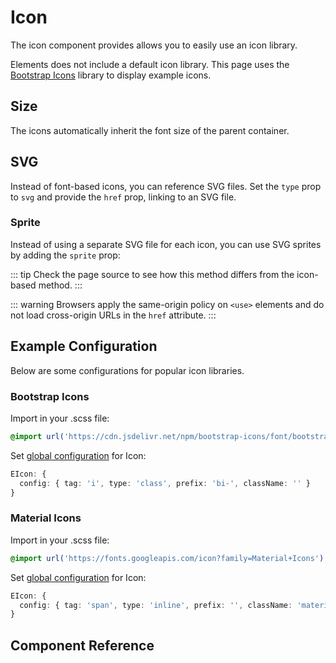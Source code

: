 # Icon <Tag text="<EIcon>" />

The icon component provides allows you to easily use an icon library.

Elements does not include a default icon library. This page uses the [Bootstrap Icons](https://icons.getbootstrap.com/) library to display example icons.

<Snippet :code="example" />

## Size

The icons automatically inherit the font size of the parent container.

<Snippet :code="sizes" class="gap" />

## SVG

Instead of font-based icons, you can reference SVG files. Set the `type` prop
to `svg` and provide the `href` prop, linking to an SVG file.

<Snippet :code="svg" />

### Sprite

Instead of using a separate SVG file for each icon, you can use SVG sprites by
adding the `sprite` prop:

<Snippet :code="sprite" />

::: tip
Check the page source to see how this method differs from the icon-based method.
:::

::: warning
Browsers apply the same-origin policy on `<use>` elements and do not load
cross-origin URLs in the `href` attribute.
:::

## Example Configuration

Below are some configurations for popular icon libraries.

### Bootstrap Icons

Import in your .scss file:

```scss
@import url('https://cdn.jsdelivr.net/npm/bootstrap-icons/font/bootstrap-icons.css');
```

Set [global configuration](/configuration/global-configuration) for Icon:

```ts
EIcon: {
  config: { tag: 'i', type: 'class', prefix: 'bi-', className: '' }
}
```

### Material Icons

Import in your .scss file:

```scss
@import url('https://fonts.googleapis.com/icon?family=Material+Icons');
```

Set [global configuration](/configuration/global-configuration) for Icon:

```ts
EIcon: {
  config: { tag: 'span', type: 'inline', prefix: '', className: 'material-icons' }
}
```

## Component Reference

<ComponentMeta src="EIcon" />

<script lang="ts" setup>
import {ref} from 'vue';

const example = `
<EIcon icon="box" />
`

const sizes = `
<EIcon icon="box" />
<EIcon style="font-size: 2rem" icon="box" />
<EIcon style="font-size: 4rem" icon="box" />
`

const svg = `
<EIcon type="svg" icon="/elements/test-icon.svg" />
`

const sprite = `
<EIcon type="svg" sprite="/elements/bootstrap-icons.svg" prefix="" icon="box" />
`

</script>

